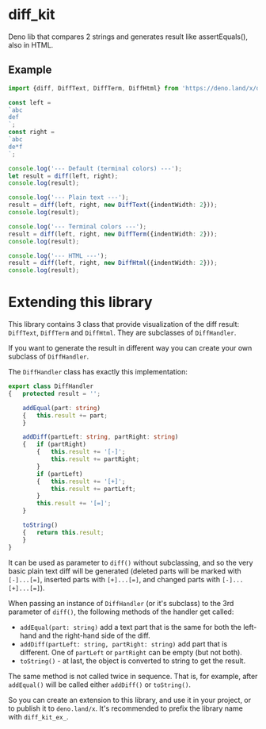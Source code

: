 # diff_kit
Deno lib that compares 2 strings and generates result like assertEquals(), also in HTML.

## Example

```ts
import {diff, DiffText, DiffTerm, DiffHtml} from 'https://deno.land/x/diff_kit@v0.0.2/mod.ts';

const left =
`abc
def
`;
const right =
`abc
de*f
`;

console.log('--- Default (terminal colors) ---');
let result = diff(left, right);
console.log(result);

console.log('--- Plain text ---');
result = diff(left, right, new DiffText({indentWidth: 2}));
console.log(result);

console.log('--- Terminal colors ---');
result = diff(left, right, new DiffTerm({indentWidth: 2}));
console.log(result);

console.log('--- HTML ---');
result = diff(left, right, new DiffHtml({indentWidth: 2}));
console.log(result);
```

# Extending this library

This library contains 3 class that provide visualization of the diff result: `DiffText`, `DiffTerm` and `DiffHtml`. They are subclasses of `DiffHandler`.

If you want to generate the result in different way you can create your own subclass of `DiffHandler`.

The `DiffHandler` class has exactly this implementation:

```ts
export class DiffHandler
{	protected result = '';

	addEqual(part: string)
	{	this.result += part;
	}

	addDiff(partLeft: string, partRight: string)
	{	if (partRight)
		{	this.result += '[-]';
			this.result += partRight;
		}
		if (partLeft)
		{	this.result += '[+]';
			this.result += partLeft;
		}
		this.result += '[=]';
	}

	toString()
	{	return this.result;
	}
}
```

It can be used as parameter to `diff()` without subclassing, and so the very basic plain text diff will be generated (deleted parts will be marked with `[-]...[=]`, inserted parts with `[+]...[=]`, and changed parts with `[-]...[+]...[=]`).

When passing an instance of `DiffHandler` (or it's subclass) to the 3rd parameter of `diff()`, the following methods of the handler get called:
- `addEqual(part: string)` add a text part that is the same for both the left-hand and the right-hand side of the diff.
- `addDiff(partLeft: string, partRight: string)` add part that is different. One of `partLeft` or `partRight` can be empty (but not both).
- `toString()` - at last, the object is converted to string to get the result.

The same method is not called twice in sequence. That is, for example, after `addEqual()` will be called either `addDiff()` or `toString()`.

So you can create an extension to this library, and use it in your project, or to publish it to `deno.land/x`. It's recommended to prefix the library name with `diff_kit_ex_`.
